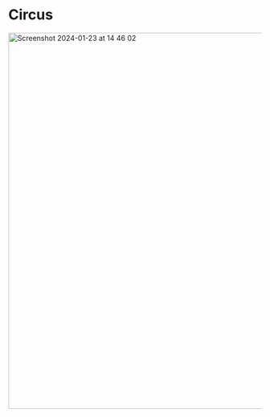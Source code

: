 # Circus

<img width="749" alt="Screenshot 2024-01-23 at 14 46 02" src="https://github.com/19th/circus/assets/637672/9717d713-6b1c-4203-8831-482c8f3621f6">


